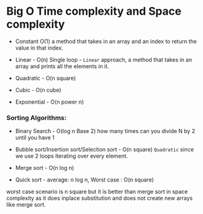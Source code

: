 # Big O Time complexity and Space complexity

- Constant O(1)
a method that takes in an array and an index to return the value in that index.

- Linear  - O(n)
Single loop - `Linear` approach, a method that takes in an array and prints all the elements in it.  

- Quadratic - O(n square)

- Cubic - O(n cube)

- Exponential - O(n power n)


### Sorting Algorithms:

- Binary Search - O(log n Base 2)
how many times can you divide N by 2 until you have 1

- Bubble sort/Insertion sort/Selection sort - O(n square)
`Quadratic` since we use 2 loops iterating over every element.

- Merge sort - O(n log n)

- Quick sort - average: n log n, Worst case : O(n square)

worst case scenario is n square but it is better than merge sort in space complexity as it does inplace substitution and does not create new arrays like merge sort.  
